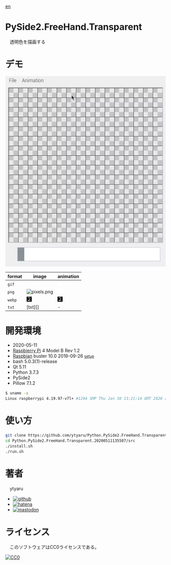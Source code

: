 [en](./README.md)

# PySide2.FreeHand.Transparent

　透明色を描画する

# デモ

![demo](doc/demo.webp)

format|image|animation
------|-----|---------
`gif`|![pixels.gif][]|![animation.gif][]
`png`|![pixels.png][]|![animation.png][]
`webp`|![pixels.webp][]|![animation.webp][]
`txt`|[txt][]|-

[pixels.gif]:https://raw.githubusercontent.com/ytyaru/Python.PySide2.FreeHand.Transparent.20200511135507/master/doc/pixels.gif
[pixels.png]:https://raw.githubusercontent.com/ytyaru/Python.PySide2.FreeHand.Transparent.20200511135507/master/doc/pixels.png
[pixels.webp]:https://github.com/ytyaru/Python.PySide2.FreeHand.Transparent.20200511135507/raw/master/doc/pixels.webp
[pixels.txt]:https://raw.githubusercontent.com/ytyaru/Python.PySide2.FreeHand.Transparent.20200511135507/master/doc/pixels.txt
[animation.gif]:https://raw.githubusercontent.com/ytyaru/Python.PySide2.FreeHand.Transparent.20200511135507/master/doc/animation.gif
[animation.png]:https://raw.githubusercontent.com/ytyaru/Python.PySide2.FreeHand.Transparent.20200511135507/master/doc/animation.png
[animation.webp]:https://github.com/ytyaru/Python.PySide2.FreeHand.Transparent.20200511135507/raw/master/doc/animation.webp

# 開発環境

* <time datetime="2020-05-11T13:54:49+0900">2020-05-11</time>
* [Raspbierry Pi](https://ja.wikipedia.org/wiki/Raspberry_Pi) 4 Model B Rev 1.2
* [Raspbian](https://ja.wikipedia.org/wiki/Raspbian) buster 10.0 2019-09-26 <small>[setup](http://ytyaru.hatenablog.com/entry/2019/12/25/222222)</small>
* bash 5.0.3(1)-release
* Qt 5.11
* Python 3.7.3
* PySide2
* Pillow 7.1.2

```sh
$ uname -a
Linux raspberrypi 4.19.97-v7l+ #1294 SMP Thu Jan 30 13:21:14 GMT 2020 armv7l GNU/Linux
```

# 使い方

```sh
git clone https://github.com/ytyaru/Python.PySide2.FreeHand.Transparent.20200511135507
cd Python.PySide2.FreeHand.Transparent.20200511135507/src
./install.sh
./run.sh
```

# 著者

　ytyaru

* [![github](http://www.google.com/s2/favicons?domain=github.com)](https://github.com/ytyaru "github")
* [![hatena](http://www.google.com/s2/favicons?domain=www.hatena.ne.jp)](http://ytyaru.hatenablog.com/ytyaru "hatena")
* [![mastodon](http://www.google.com/s2/favicons?domain=mstdn.jp)](https://mstdn.jp/web/accounts/233143 "mastdon")

# ライセンス

　このソフトウェアはCC0ライセンスである。

[![CC0](http://i.creativecommons.org/p/zero/1.0/88x31.png "CC0")](http://creativecommons.org/publicdomain/zero/1.0/deed.ja)

